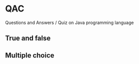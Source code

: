 # QAC
Questions and Answers / Quiz on Java programming language 
## True and false
## Multiple choice 
